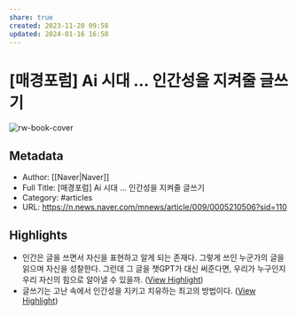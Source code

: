 ```yaml
---
share: true
created: 2023-11-20 09:58
updated: 2024-01-16 16:58
---
```


# [매경포럼] Ai 시대 … 인간성을 지켜줄 글쓰기

![rw-book-cover](https://imgnews.pstatic.net/image/009/2023/11/06/0005210506_001_20231106164603982.jpg?type=w800)

## Metadata
- Author: [[Naver|Naver]]
- Full Title: [매경포럼] Ai 시대 … 인간성을 지켜줄 글쓰기
- Category: #articles
- URL: https://n.news.naver.com/mnews/article/009/0005210506?sid=110

## Highlights
- 인간은 글을 쓰면서 자신을 표현하고 알게 되는 존재다. 그렇게 쓰인 누군가의 글을 읽으며 자신을 성찰한다. 그런데 그 글을 챗GPT가 대신 써준다면, 우리가 누구인지 우리 자신의 힘으로 알아낼 수 있을까. ([View Highlight](https://read.readwise.io/read/01hfax2aptf2ra0p7vdjscqsrz))
- 글쓰기는 고난 속에서 인간성을 지키고 치유하는 최고의 방법이다. ([View Highlight](https://read.readwise.io/read/01hfax4717nm1mxnmjf5nftkhs))
